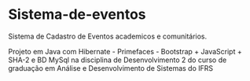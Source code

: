 # Sistema-de-eventos

Sistema de Cadastro de Eventos academicos e comunitários.

Projeto em Java com Hibernate - Primefaces - Bootstrap + JavaScript + SHA-2 e BD MySql na disciplina de Desenvolvimento 2 do curso de graduação em Análise e Desenvolvimento de Sistemas do IFRS
